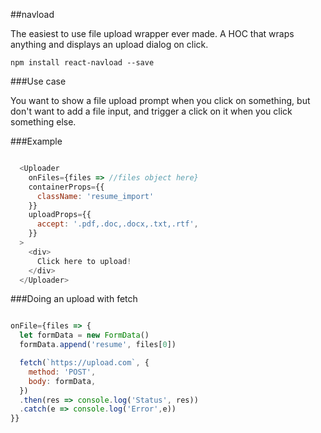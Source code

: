 ##navload

The easiest to use file upload wrapper ever made. A HOC that wraps anything and displays an upload dialog on click.

```
npm install react-navload --save
```

###Use case

You want to show a file upload prompt when you click on something, but don't want to add a file input, and trigger a click on it when you click something else.

###Example

```js

  <Uploader
    onFiles={files => //files object here}
    containerProps={{
      className: 'resume_import'
    }}
    uploadProps={{
      accept: '.pdf,.doc,.docx,.txt,.rtf',
    }}
  >
    <div>
      Click here to upload!
    </div>
  </Uploader>
```

###Doing an upload with fetch

```js

onFile={files => {
  let formData = new FormData()
  formData.append('resume', files[0])

  fetch(`https://upload.com`, {
    method: 'POST',
    body: formData,   
  })
  .then(res => console.log('Status', res))
  .catch(e => console.log('Error',e))
}}
```
